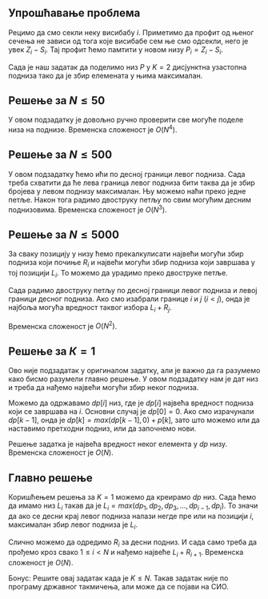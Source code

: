 ﻿## Упрошћавање проблема
Рецимо да смо секли неку висибабу $i$. Приметимо да профит од њеног сечења не зависи од тога које висибабе сем ње смо одсекли, него је увек $Z_i-S_i$. Тај профит ћемо памтити у новом низу $P_i=Z_i-S_i$.

Сада је наш задатак да поделимо низ $P$ у $K=2$ дисјунктна узастопна подниза тако да је збир елемената у њима максималан.

## Решење за $N \le 50$
У овом подзадатку је довољно ручно проверити све могуће поделе низа на поднизе. Временска сложеност је $O(N^4)$.

## Решење за $N \le 500$
У овом подзадатку ћемо ићи по десној граници левог подниза. Сада треба схватити да ће лева граница левог подниза бити таква да је збир бројева у левом поднизу максималан. Њу можемо наћи преко једне петље. Након тога радимо двоструку петљу по свим могућим десним поднизовима. Временска сложеност је  $O(N^3)$.

## Решење за $N \le 5000$
За сваку позицију у низу ћемо прекалкулисати највећи могући збир подниза који почиње $R_i$ и највећи могући збир подниза који завршава у тој позицији $L_i$. То можемо да урадимо преко двоструке петље.

Сада радимо двоструку петљу по десној граници левог подниза и левој граници десног подниза. Ако смо изабрали границе $i$ и $j$ $(i <j)$, онда је најбоља могућа вредност таквог избора $L_i + R_j$.

Временска сложеност је  $O(N^2)$.

## Решење за $К=1$
Ово није подзадатак у оригиналом задатку, али је важно да га разумемо како бисмо разумели главно решење. У овом подзадатку нам је дат низ и треба да нађемо највећи могући збир неког подниза. 

Можемо да одржавамо $dp[i]$ низ, где је $dp[i]$ највећа вредност подниза који се завршава на $i$. Основни случај је $dp[0]=0$. Ако смо израчунали $dp[k-1]$, онда је $dp[k]=max(dp[k-1],0)+p[k]$, зато што можемо или да наставимо претходни подниз, или да започнемо нови.

Решење задатка је највећа вредност неког елемента у $dp$ низу. Временска сложеност је $O(N)$.

## Главно решење
Коришћењем решења за $K=1$ можемо да креирамо $dp$ низ. Сада ћемо да имамо низ $L_i$ такав да је $L_i=max(dp_1, dp_2, dp_3, ... ,dp_{i-1}, dp_i)$. To значи да ако се десни крај левог подниза налази негде пре или на позицији $i$, максималан збир левог подниза је $L_i$. 

Слично можемо да одредимо $R_i$ за десни подниз. И сада само треба да прођемо кроз свако $1\le i <N$ и нађемо највеће $L_i + R_{i+1}$. Временска сложеност је $O(N)$.

Бонус: Решите овај задатак када је $K \le N$. Такав задатак није по програму државног такмичења, али може да се појави на СИО.